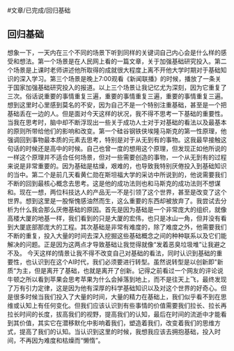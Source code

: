 
#文章/已完成/回归基础
## 回归基础

想象一下，一天内在三个不同的场景下听到同样的关键词自己内心会是什么样的感受和想法。第一个场景是在人民网上看的一篇文章，关于加强基础研究投入。第二个场景是上课时老师讲述他所取得的成就很大程度上离不开他大学时期对于基础知识的深入学习。第三个场景是晚上7:00观看《新闻联播》的时候，播放了一条关于国家加强基础研究投入的报道。以上三个场景让我记忆尤为深刻，因为它重复了三次。俗话说重要的事情重复三遍，重要的事情重复三遍，重要的事情重复三遍。想到这里时心里感到莫名的不安，因为自己不是一个特别注重基础，甚至是一个把基础丢在一边的人。但是面对今天这样的状况，我不得不思考一下基础的重要性。
当我在思考时，脑中却不断浮现出一些关于成功人士对于对基础的看法以及最基本的原则所带给他们的影响和改变。第一个硅谷钢铁侠埃隆马斯克的第一性原理，他强调回到事物最本质的元素去思考，特别是对于从无到有的事物。这我最早接触这句话的时候还是高中的时候。自己也曾一度的想用这个原理，但发现正如他所说的一样这个原理并不适合任何场景，但对一些需要创造的事物，一个从无到有的过程来说是非常重要的。因为基础是枯燥，艰难的，也导致我特别厌倦投入到基础知识的当中。第二个是前几天看黄仁勋在斯坦福大学的采访中所说到的，他说需要我们不断的回到最核心概念去思考。这是他的成功法则也和马斯克的成功法则不想谋和。现在一想，两位科技达人的产品无一不是引领了这个世界，甚至是改变了这个世界。想到这里是一股惭愧感油然而生，这么重要的东西却被放弃了。我尝试去分析为什么我会那么厌倦基础的原因。首先是因为基础是一个非常庞大的组织，就像高楼大厦的地基一样，我们看到的只是大厦的宏伟，也只是冰山一角，但并没有看到大厦底部那庞大的工程。其次基础是非常有难度的，除了难度之外，他需要我们不断的重复，投入大量的时间去深入挖掘这些基础概念之间的种种联系以及它们能解决的问题。正是因为这两点才导致基础让我觉得就像“发着恶臭垃圾堆”让我避之不及。
今天这样的情景让我不得不改变自己对基础的看法，同时认识到基础的重要性，也认识到在这个AI时代，我们必须要进行转型。虽然说转型是以创新即"新质“为主，但是离开了基础，也就是离开了创新。记得之前看过一个网友的评论说牛顿之所以看到苹果会思考苹果为什么会掉落到地上，而不是往天上飞，最终发现了万有引力定律，这是因为他有深厚的科学基础知识以及对这个世界的好奇心。但是很多时候当我们投入了大量的时间，大量的精力在基础上，我们似乎看不到在思维或认知上有任何变化。但我们应该认识到有些事情的价值需要我们拉长、拉长再拉长时间的长度，拔高我们的视野，提高我们的认知，最后在时间的流逝中才能看到其价值，其实它在潜移默化中影响着我们，塑造着我们，改变着我们的思维方式，提高了我们的认知。当认识到这里的时候，我想我应该去拥抱基础，投入时间，不再因为难度和枯燥而“懒惰”。